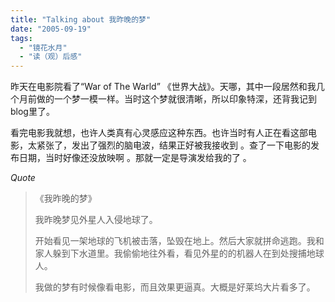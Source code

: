```yaml
---
title: "Talking about 我昨晚的梦"
date: "2005-09-19"
tags: 
  - "镜花水月"
  - "读（观）后感"
---
```


昨天在电影院看了“War of The Warld” 《世界大战》。天哪，其中一段居然和我几个月前做的一个梦一模一样。当时这个梦就很清晰，所以印象特深，还背我记到blog里了。

看完电影我就想，也许人类真有心灵感应这种东西。也许当时有人正在看这部电影，太紧张了，发出了强烈的脑电波，结果正好被我接收到 。查了一下电影的发布日期，当时好像还没放映啊 。那就一定是导演发给我的了 。

_Quote_

> 《我昨晚的梦》
> 
> 我昨晚梦见外星人入侵地球了。
> 
> 开始看见一架地球的飞机被击落，坠毁在地上。然后大家就拼命逃跑。我和家人躲到下水道里。我偷偷地往外看，看见外星的的机器人在到处搜捕地球人。
> 
> 我做的梦有时候像看电影，而且效果更逼真。大概是好莱坞大片看多了。
